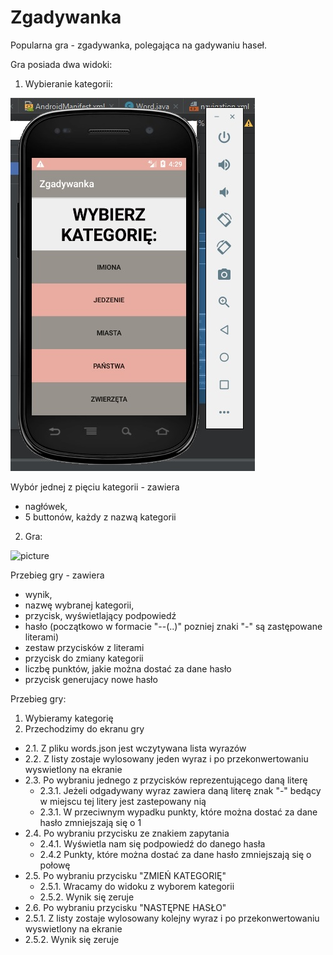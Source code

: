 # Zgadywanka

Popularna gra - zgadywanka, polegająca na gadywaniu haseł.

Gra posiada dwa widoki:
      
1. Wybieranie kategorii:

![picture](https://github.com/beatahumeniuk/Zgadywanka/blob/master/app/src/main/assets/Wybierz%20kategorie.jpg)

Wybór jednej z pięciu kategorii - zawiera 
 - nagłówek,
 - 5 buttonów, każdy z nazwą kategorii
 
2. Gra:

![picture](https://github.com/beatahumeniuk/Zgadywanka/blob/master/app/src/main/assets/Zgadniej%20has%C5%82o.jpg)

Przebieg gry - zawiera 
 - wynik, 
 - nazwę wybranej kategorii,
 - przycisk, wyświetlający podpowiedź
 - hasło (początkowo w formacie "--(..)" pozniej znaki "-" są zastępowane literami)
 - zestaw przycisków z literami 
 - przycisk do zmiany kategorii 
 - liczbę punktów, jakie można dostać za dane hasło
 - przycisk generujacy nowe hasło
 
 Przebieg gry: 
  1. Wybieramy kategorię 
  2. Przechodzimy do ekranu gry
 - 2.1. Z pliku words.json jest wczytywana lista wyrazów
 - 2.2. Z listy zostaje wylosowany jeden wyraz i po przekonwertowaniu wyswietlony na ekranie
 - 2.3. Po wybraniu jednego z przycisków reprezentującego daną literę
   - 2.3.1. Jeżeli odgadywany wyraz zawiera daną literę znak "-" bedący w miejscu tej litery jest zastepowany nią
   - 2.3.1. W przeciwnym wypadku punkty, które można dostać za dane hasło zmniejszają się o 1
 - 2.4. Po wybraniu przycisku ze znakiem zapytania
   - 2.4.1. Wyświetla nam się podpowiedź do danego hasła
   - 2.4.2 Punkty, które można dostać za dane hasło zmniejszają się o połowę
 - 2.5.  Po wybraniu przycisku "ZMIEŃ KATEGORIĘ" 
   - 2.5.1. Wracamy do widoku z wyborem kategorii
   - 2.5.2. Wynik się zeruje
 - 2.6.  Po wybraniu przycisku "NASTĘPNE HASŁO"
  - 2.5.1.  Z listy zostaje wylosowany kolejny wyraz i po przekonwertowaniu wyswietlony na ekranie
   - 2.5.2. Wynik się zeruje
